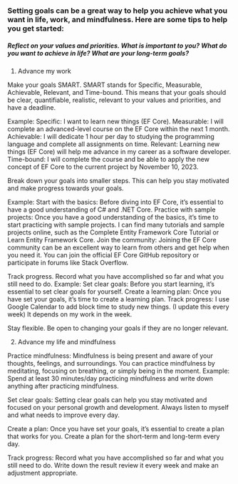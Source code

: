 ### Setting goals can be a great way to help you achieve what you want in life, work, and mindfulness. Here are some tips to help you get started:

##### Reflect on your values and priorities. What is important to you? What do you want to achieve in life? What are your long-term goals?
1. Advance my work

Make your goals SMART. SMART stands for Specific, Measurable, Achievable, Relevant, and Time-bound. This means that your goals should be clear, quantifiable, realistic, relevant to your values and priorities, and have a deadline.

Example:
Specific: I want to learn new things (EF Core).
Measurable: I will complete an advanced-level course on the EF Core within the next 1 month.
Achievable: I will dedicate 1 hour per day to studying the programming language and complete all assignments on time.
Relevant: Learning new things (EF Core) will help me advance in my career as a software developer.
Time-bound: I will complete the course and be able to apply the new concept of EF Core to the current project by November 10, 2023.

Break down your goals into smaller steps. This can help you stay motivated and make progress towards your goals.

Example:
Start with the basics: Before diving into EF Core, it’s essential to have a good understanding of C# and .NET Core.
Practice with sample projects: Once you have a good understanding of the basics, it’s time to start practicing with sample projects. I can find many tutorials and sample projects online, such as the Complete Entity Framework Core Tutorial or Learn Entity Framework Core.
Join the community: Joining the EF Core community can be an excellent way to learn from others and get help when you need it. You can join the official EF Core GitHub repository or participate in forums like Stack Overflow.

Track progress. Record what you have accomplished so far and what you still need to do.
Example:
Set clear goals: Before you start learning, it’s essential to set clear goals for yourself.
Create a learning plan: Once you have set your goals, it’s time to create a learning plan.
Track progress: I use Google Calendar to add block time to study new things. (I update this every week) It depends on my work in the week.

Stay flexible. Be open to changing your goals if they are no longer relevant.

2. Advance my life and mindfulness

Practice mindfulness: Mindfulness is being present and aware of your thoughts, feelings, and surroundings. You can practice mindfulness by meditating, focusing on breathing, or simply being in the moment.
Example: Spend at least 30 minutes/day practicing mindfulness and write down anything after practicing mindfulness.

Set clear goals: Setting clear goals can help you stay motivated and focused on your personal growth and development. Always listen to myself and what needs to improve every day.

Create a plan: Once you have set your goals, it’s essential to create a plan that works for you. Create a plan for the short-term and long-term every day.

Track progress: Record what you have accomplished so far and what you still need to do. Write down the result review it every week and make an adjustment appropriate.


